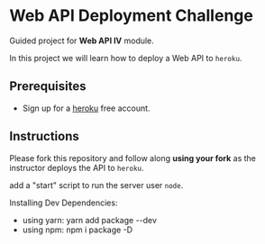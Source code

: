# Web API Deployment Challenge

Guided project for **Web API IV** module.

In this project we will learn how to deploy a Web API to `heroku`.

## Prerequisites

- Sign up for a [heroku](https://www.heroku.com/) free account.

## Instructions

Please fork this repository and follow along **using your fork** as the instructor deploys the API to `heroku`.


add a "start" script to run the server user `node`.

Installing Dev Dependencies: 
- using yarn: yarn add package --dev
- using npm: npm i package -D


